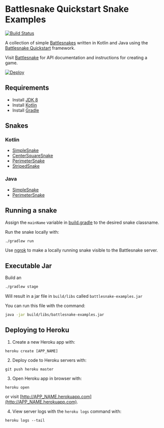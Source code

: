 #  Battlesnake Quickstart Snake Examples

[![Build Status](https://travis-ci.org/pambrose/battlesnake-examples.svg?branch=master)](https://travis-ci.org/pambrose/battlesnake-examples)

A collection of simple [Battlesnakes](http://battlesnake.io) written in Kotlin and Java using 
the [Battlesnake Quickstart](https://github.com/pambrose/battlesnake-quickstart) framework.

Visit [Battlesnake](https://docs.battlesnake.io) for API documentation and instructions for creating a game.

[![Deploy](https://www.herokucdn.com/deploy/button.png)](https://heroku.com/deploy)

## Requirements
- Install [JDK 8](http://www.oracle.com/technetwork/java/javase/downloads/jdk8-downloads-2133151.html)
- Install [Kotlin](https://kotlinlang.org)
- Install [Gradle](https://gradle.org/install/)

## Snakes

### Kotlin
* [SimpleSnake](src/main/kotlin/io/battlesnake/examples/kotlin/SimpleSnake.kt)
* [CenterSquareSnake](src/main/kotlin/io/battlesnake/examples/kotlin/CenterSquareSnake.kt)
* [PerimeterSnake](src/main/kotlin/io/battlesnake/examples/kotlin/PerimeterSnake.kt)
* [StripedSnake](src/main/kotlin/io/battlesnake/examples/kotlin/StripedSnake.kt)

### Java
* [SimpleSnake](src/main/java/io/battlesnake/examples/java/SimpleSnake.java)
* [PerimeterSnake](src/main/java/io/battlesnake/examples/java/PerimeterSnake.java)


## Running a snake

Assign the `mainName` variable in [build.gradle](build.gradle#L28) to the desired snake classname.

Run the snake locally with: 
```bash
./gradlew run
```
Use [ngrok](https://ngrok.com) to make a locally running snake visible to the Battlesnake server.

## Executable Jar

Build an 
```bash
./gradlew stage
```

Will result in a jar file in `build/libs` called `battlesnake-examples.jar`

You can run this file with the command:

```bash
java -jar build/libs/battlesnake-examples.jar
```

## Deploying to Heroku

1) Create a new Heroku app with:
```
heroku create [APP_NAME]
```

2) Deploy code to Heroku servers with:
```
git push heroku master
```

3) Open Heroku app in browser with:
```
heroku open
```
or visit [http://APP_NAME.herokuapp.com](http://APP_NAME.herokuapp.com).

4) View server logs with the `heroku logs` command with:
```
heroku logs --tail
```

